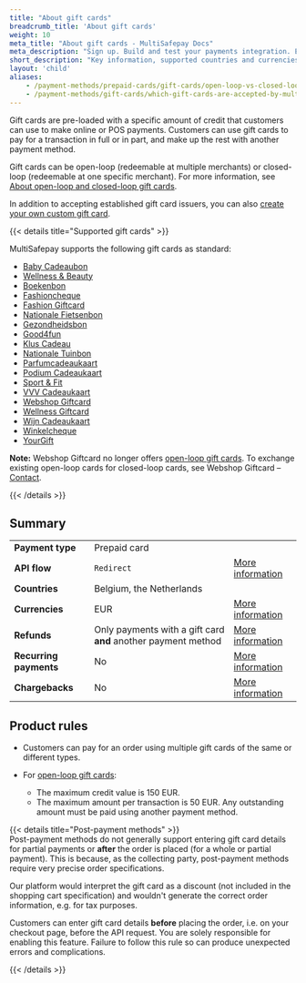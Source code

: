 ```yaml
---
title: "About gift cards"
breadcrumb_title: 'About gift cards'
weight: 10
meta_title: "About gift cards - MultiSafepay Docs"
meta_description: "Sign up. Build and test your payments integration. Explore our products and services. Use our API Reference, SDKs, and wrappers. Get support."
short_description: "Key information, supported countries and currencies, product rules"
layout: 'child'
aliases: 
    - /payment-methods/prepaid-cards/gift-cards/open-loop-vs-closed-loop
    - /payment-methods/gift-cards/which-gift-cards-are-accepted-by-multisafepay/
---
```


Gift cards are pre-loaded with a specific amount of credit that customers can use to make online or POS payments. Customers can use gift cards to pay for a transaction in full or in part, and make up the rest with another payment method. 

Gift cards can be open-loop (redeemable at multiple merchants) or closed-loop (redeemable at one specific merchant). For more information, see [About open-loop and closed-loop gift cards](/payment-methods/prepaid-cards/gift-cards/user-guide/about-open-closed-loop/).

In addition to accepting established gift card issuers, you can also [create your own custom gift card](/payment-methods/prepaid-cards/gift-cards/user-guide/creating-custom-gift-cards/).

{{< details title="Supported gift cards" >}}

MultiSafepay supports the following gift cards as standard:

- [Baby Cadeaubon](https://www.babycadeaubon.nl/)
- [Wellness & Beauty](https://www.wellnessbeautycadeau.nl/page/hoe-het-werkt/)
- [Boekenbon](https://bestel.boekenbon.nl/)
- [Fashioncheque](https://www.fashioncheque.com/) 
- [Fashion Giftcard](https://www.fashion-giftcard.nl/)
- [Nationale Fietsenbon](https://www.nationalefietsprojecten.nl/pageid=936/Fietsbon.html) 
- [Gezondheidsbon](https://www.gezondheidsbon.nl/mhome/)
- [Good4fun](https://www.good4fun.nl/)
- [Klus Cadeau](https://www.kluscadeau.nl/)
- [Nationale Tuinbon](https://www.nationale-tuinbon.nl/)
- [Parfumcadeaukaart](https://www.parfumcadeaukaart.nl/) 
- [Podium Cadeaukaart](https://www.podiumcadeaukaart.nl/)
- [Sport & Fit](https://www.sportenfitcadeau.nl/) 
- [VVV Cadeaukaart](https://www.vvvcadeaukaarten.nl/) 
- [Webshop Giftcard](https://www.webshopgiftcard.nl/)
- [Wellness Giftcard](https://www.wellnessgiftcard.nl/) 
- [Wijn Cadeaukaart](https://www.wijn-cadeaukaart.nl/) 
- [Winkelcheque](https://www.winkelcheque.nl/) 
- [YourGift](https://www.yourgift.nl/)

**Note:** Webshop Giftcard no longer offers [open-loop gift cards](/payment-methods/prepaid-cards/gift-cards/user-guide/about-open-closed-loop). To exchange existing open-loop cards for closed-loop cards, see Webshop Giftcard – [Contact](https://www.webshopgiftcard.nl/contact).

{{< /details >}}

## Summary

|   |   |   |
|---|---|---|
| **Payment type**   | Prepaid card  | |
| **API flow**  | `Redirect` | [More information](/faq/api/difference-between-direct-and-redirect) |
| **Countries**  | Belgium, the Netherlands  | |
| **Currencies**  | EUR | [More information](/faq/general/supported-currencies) | 
| **Refunds**  | Only payments with a gift card **and** another payment method  | [More information](/payment-methods/prepaid-cards/gift-cards/user-guide/processing-refunds) | 
| **Recurring payments**  | No | [More information](/tools/recurring-payments)  |
| **Chargebacks**  | No | [More information](/faq/chargebacks)  |

## Product rules

- Customers can pay for an order using multiple gift cards of the same or different types.

- For [open-loop gift cards](/payment-methods/prepaid-cards/gift-cards/user-guide/open-closed-loop/):
    - The maximum credit value is 150 EUR.
    - The maximum amount per transaction is 50 EUR. Any outstanding amount must be paid using another payment method.

{{< details title="Post-payment methods" >}}
&nbsp;  
Post-payment methods do not generally support entering gift card details for partial payments or **after** the order is placed (for a whole or partial payment). This is because, as the collecting party, post-payment methods require very precise order specifications. 

Our platform would interpret the gift card as a discount (not included in the shopping cart specification) and wouldn't generate the correct order information, e.g. for tax purposes. 

Customers can enter gift card details **before** placing the order, i.e. on your checkout page, before the API request. You are solely responsible for enabling this feature. Failure to follow this rule so can produce unexpected errors and complications.

{{< /details >}}

